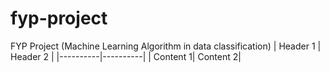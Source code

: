 # fyp-project
FYP Project (Machine Learning Algorithm in data classification)
| Header 1 | Header 2 |
|----------|----------|
| Content 1| Content 2|
